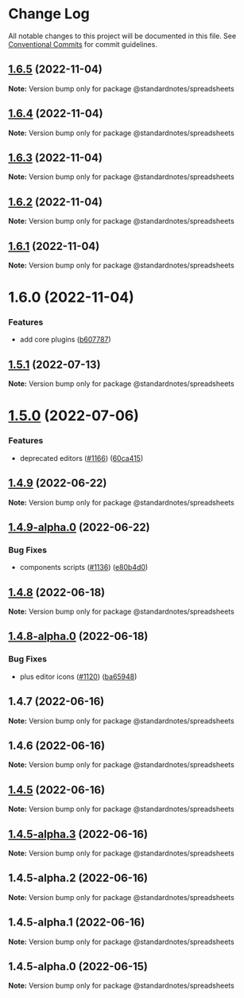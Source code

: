 # Change Log

All notable changes to this project will be documented in this file.
See [Conventional Commits](https://conventionalcommits.org) for commit guidelines.

## [1.6.5](https://github.com/standardnotes/plugins/compare/@standardnotes/spreadsheets@1.6.4...@standardnotes/spreadsheets@1.6.5) (2022-11-04)

**Note:** Version bump only for package @standardnotes/spreadsheets

## [1.6.4](https://github.com/standardnotes/plugins/compare/@standardnotes/spreadsheets@1.6.3...@standardnotes/spreadsheets@1.6.4) (2022-11-04)

**Note:** Version bump only for package @standardnotes/spreadsheets

## [1.6.3](https://github.com/standardnotes/plugins/compare/@standardnotes/spreadsheets@1.6.2...@standardnotes/spreadsheets@1.6.3) (2022-11-04)

**Note:** Version bump only for package @standardnotes/spreadsheets

## [1.6.2](https://github.com/standardnotes/plugins/compare/@standardnotes/spreadsheets@1.6.1...@standardnotes/spreadsheets@1.6.2) (2022-11-04)

**Note:** Version bump only for package @standardnotes/spreadsheets

## [1.6.1](https://github.com/standardnotes/plugins/compare/@standardnotes/spreadsheets@1.6.0...@standardnotes/spreadsheets@1.6.1) (2022-11-04)

**Note:** Version bump only for package @standardnotes/spreadsheets

# 1.6.0 (2022-11-04)

### Features

* add core plugins ([b607787](https://github.com/standardnotes/plugins/commit/b60778762306f5647cb715102eab23083b266718))

## [1.5.1](https://github.com/standardnotes/app/compare/@standardnotes/spreadsheets@1.5.0...@standardnotes/spreadsheets@1.5.1) (2022-07-13)

**Note:** Version bump only for package @standardnotes/spreadsheets

# [1.5.0](https://github.com/standardnotes/app/compare/@standardnotes/spreadsheets@1.4.9...@standardnotes/spreadsheets@1.5.0) (2022-07-06)

### Features

* deprecated editors ([#1166](https://github.com/standardnotes/app/issues/1166)) ([60ca415](https://github.com/standardnotes/app/commit/60ca4150446f9a14bb6a31416686c6d07a7d0cd9))

## [1.4.9](https://github.com/standardnotes/app/compare/@standardnotes/spreadsheets@1.4.9-alpha.0...@standardnotes/spreadsheets@1.4.9) (2022-06-22)

**Note:** Version bump only for package @standardnotes/spreadsheets

## [1.4.9-alpha.0](https://github.com/standardnotes/app/compare/@standardnotes/spreadsheets@1.4.8...@standardnotes/spreadsheets@1.4.9-alpha.0) (2022-06-22)

### Bug Fixes

* components scripts ([#1136](https://github.com/standardnotes/app/issues/1136)) ([e80b4d0](https://github.com/standardnotes/app/commit/e80b4d0ffad495c758b593c30e1c4c754dda9b7e))

## [1.4.8](https://github.com/standardnotes/app/compare/@standardnotes/spreadsheets@1.4.8-alpha.0...@standardnotes/spreadsheets@1.4.8) (2022-06-18)

**Note:** Version bump only for package @standardnotes/spreadsheets

## [1.4.8-alpha.0](https://github.com/standardnotes/app/compare/@standardnotes/spreadsheets@1.4.7...@standardnotes/spreadsheets@1.4.8-alpha.0) (2022-06-18)

### Bug Fixes

* plus editor icons ([#1120](https://github.com/standardnotes/app/issues/1120)) ([ba65948](https://github.com/standardnotes/app/commit/ba65948364a3fca7bfa5005c56802102c73ccd99))

## 1.4.7 (2022-06-16)

**Note:** Version bump only for package @standardnotes/spreadsheets

## 1.4.6 (2022-06-16)

**Note:** Version bump only for package @standardnotes/spreadsheets

## [1.4.5](https://github.com/standardnotes/app/compare/@standardnotes/spreadsheets@1.4.5-alpha.3...@standardnotes/spreadsheets@1.4.5) (2022-06-16)

**Note:** Version bump only for package @standardnotes/spreadsheets

## [1.4.5-alpha.3](https://github.com/standardnotes/app/compare/@standardnotes/spreadsheets@1.4.5-alpha.2...@standardnotes/spreadsheets@1.4.5-alpha.3) (2022-06-16)

**Note:** Version bump only for package @standardnotes/spreadsheets

## 1.4.5-alpha.2 (2022-06-16)

**Note:** Version bump only for package @standardnotes/spreadsheets

## 1.4.5-alpha.1 (2022-06-16)

**Note:** Version bump only for package @standardnotes/spreadsheets

## 1.4.5-alpha.0 (2022-06-15)

**Note:** Version bump only for package @standardnotes/spreadsheets

